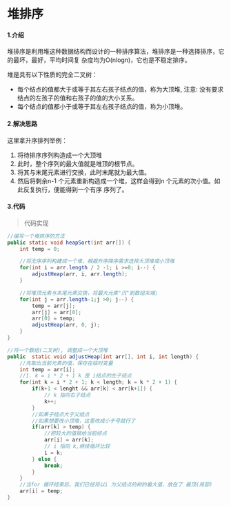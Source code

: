 # 堆排序

#### 1.介绍

堆排序是利用堆这种数据结构而设计的一种排序算法，堆排序是一种选择排序，它的最坏，最好，平均时间复
杂度均为O(nlogn)，它也是不稳定排序。

堆是具有以下性质的完全二叉树：

- 每个结点的值都大于或等于其左右孩子结点的值，称为大顶堆, 注意: 没有要求结点的左孩子的值和右孩子的值的大小关系。
-  每个结点的值都小于或等于其左右孩子结点的值，称为小顶堆。



#### 2.解决思路

这里拿升序排列举例：

1) 将待排序序列构造成一个大顶堆
2) 此时，整个序列的最大值就是堆顶的根节点。
3) 将其与末尾元素进行交换，此时末尾就为最大值。
4) 然后将剩余n-1 个元素重新构造成一个堆，这样会得到n 个元素的次小值。如此反复执行，便能得到一个有序
序列了。



#### 3.代码

> 代码实现

```java
//编写一个堆排序的方法
public static void heapSort(int arr[]) {
    int temp = 0;

    //将无序序列构建成一个堆，根据升序降序需求选择大顶堆或小顶堆
    for(int i = arr.length / 2 -1; i >=0; i--) {
        adjustHeap(arr, i, arr.length);
    }

    //将堆顶元素与末尾元素交换，将最大元素"沉"到数组末端;
    for(int j = arr.length-1;j >0; j--) {
        temp = arr[j];
        arr[j] = arr[0];
        arr[0] = temp;
        adjustHeap(arr, 0, j);
    }
}

//将一个数组(二叉树), 调整成一个大顶堆
public  static void adjustHeap(int arr[], int i, int length) {
    //先取出当前元素的值，保存在临时变量
    int temp = arr[i];
    //1. k = i * 2 + 1 k 是 i结点的左子结点
    for(int k = i * 2 + 1; k < length; k = k * 2 + 1) {
        if(k+1 < lenght && arr[k] < arr[k+1]) {
            // k 指向右子结点
            k++;
        }
        //如果子结点大于父结点
        //如果想要改小顶堆，这里改成小于号就行了
        if(arr[k] > temp) {
            //把较大的值赋给当前结点
            arr[i] = arr[k];
            // i 指向 k,继续循环比较
            i = k;
        } else {
            break;
        }
    }
    //当for 循环结束后，我们已经将以i 为父结点的树的最大值，放在了 最顶(局部)
    arr[i] = temp;
}
```

